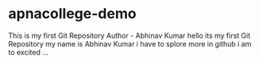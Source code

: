 # apnacollege-demo
This is my first Git Repository
Author - Abhinav Kumar
hello its my first Git Repository my name is Abhinav Kumar i have to splore more in github i am to excited ...
